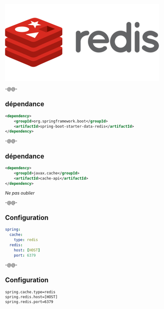 
![](images/redis-logo.png)

-@@-

## dépendance

```xml
<dependency>
    <groupId>org.springframework.boot</groupId>
    <artifactId>spring-boot-starter-data-redis</artifactId>
</dependency>
```

-@@-

## dépendance

```xml
<dependency>
    <groupId>javax.cache</groupId>
    <artifactId>cache-api</artifactId>
</dependency>
```

*Ne pas oublier*

-@@-

## Configuration

```yaml
spring:
  cache:
    type: redis
  redis:
    host: [HOST]
    port: 6379
```
-@@-

## Configuration

```
spring.cache.type=redis
spring.redis.host=[HOST]
spring.redis.port=6379
```